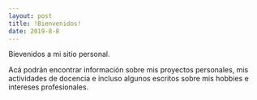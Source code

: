 ```yaml
---
layout: post
title: !Bienvenidos!
date: 2019-8-8
---
```


Bievenidos a mi sitio personal. 

Acá podrán encontrar información sobre mis proyectos personales, mis actividades de docencia e incluso algunos escritos sobre mis hobbies e intereses profesionales.
